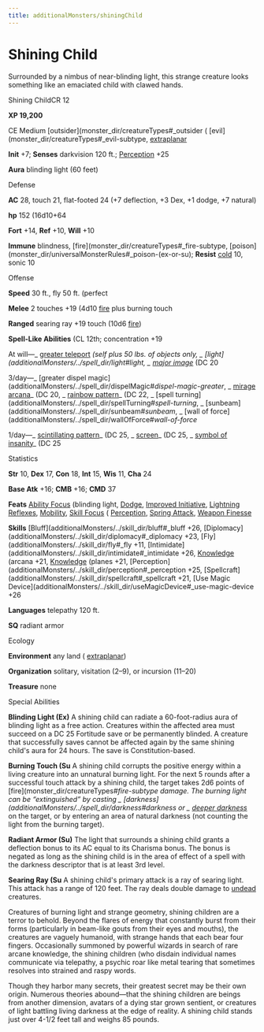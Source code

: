 ```yaml
---
title: additionalMonsters/shiningChild
---
```

# Shining Child 

Surrounded by a nimbus of near-blinding light, this strange creature looks something like an emaciated child with clawed hands.

Shining ChildCR 12

**XP 19,200**

CE Medium [outsider](monster_dir/creatureTypes#_outsider ( [evil](monster_dir/creatureTypes#_evil-subtype, [extraplanar](monster_dir/creatureTypes#_extraplanar-subtype)

**Init** +7; **Senses** darkvision 120 ft.; [Perception](additionalMonsters/../skill_dir/perception#_perception) +25

**Aura** blinding light (60 feet)

Defense

**AC** 28, touch 21, flat-footed 24 (+7 deflection, +3 Dex, +1 dodge, +7 natural)

**hp** 152 (16d10+64

**Fort** +14, **Ref** +10, **Will** +10

**Immune** blindness, [fire](monster_dir/creatureTypes#_fire-subtype, [poison](monster_dir/universalMonsterRules#_poison-(ex-or-su); **Resist** [cold](monster_dir/creatureTypes#_cold-subtype) 10, sonic 10

Offense

**Speed** 30 ft., fly 50 ft. (perfect

**Melee** 2 touches +19 (4d10 [fire](monster_dir/creatureTypes#_fire-subtype) plus burning touch

**Ranged** searing ray +19 touch (10d6 [fire](monster_dir/creatureTypes#_fire-subtype))

**Spell-Like Abilities** (CL 12th; concentration +19

At will—_ [greater teleport](additionalMonsters/../spell_dir/teleport#_teleport-greater) _(self plus 50 lbs. of objects only, _ [light](additionalMonsters/../spell_dir/light#_light_, _ [major image](additionalMonsters/../spell_dir/majorImage#_major-image)_ (DC 20

3/day—_ [greater dispel magic](additionalMonsters/../spell_dir/dispelMagic#_dispel-magic-greater_, _ [mirage arcana](additionalMonsters/../spell_dir/mirageArcana#_mirage-arcana)_ (DC 20, _ [rainbow pattern](additionalMonsters/../spell_dir/rainbowPattern#_rainbow-pattern)_ (DC 22, _ [spell turning](additionalMonsters/../spell_dir/spellTurning#_spell-turning_, _ [sunbeam](additionalMonsters/../spell_dir/sunbeam#_sunbeam_, _ [wall of force](additionalMonsters/../spell_dir/wallOfForce#_wall-of-force_

1/day—_ [scintillating pattern](additionalMonsters/../spell_dir/scintillatingPattern#_scintillating-pattern)_ (DC 25, _ [screen](additionalMonsters/../spell_dir/screen#_screen)_ (DC 25, _ [symbol of insanity](additionalMonsters/../spell_dir/symbolOfInsanity#_symbol-of-insanity)_ (DC 25

Statistics

**Str** 10, **Dex** 17, **Con** 18, **Int** 15, **Wis** 11, **Cha** 24

**Base Atk** +16; **CMB** +16; **CMD** 37

**Feats** [Ability Focus](additionalMonsters/../monster_dir/monsterFeats#_ability-focus) (blinding light, [Dodge](additionalMonsters/../feats#_dodge), [Improved Initiative](additionalMonsters/../feats#_improved-initiative), [Lightning Reflexes](additionalMonsters/../feats#_lightning-reflexes), [Mobility](additionalMonsters/../feats#_mobility), [Skill Focus](additionalMonsters/../feats#_skill-focus) ( [Perception](additionalMonsters/../skill_dir/perception#_perception), [Spring Attack](additionalMonsters/../feats#_spring-attack), [Weapon Finesse](additionalMonsters/../feats#_weapon-finesse)

**Skills** [Bluff](additionalMonsters/../skill_dir/bluff#_bluff +26, [Diplomacy](additionalMonsters/../skill_dir/diplomacy#_diplomacy +23, [Fly](additionalMonsters/../skill_dir/fly#_fly +11, [Intimidate](additionalMonsters/../skill_dir/intimidate#_intimidate +26, [Knowledge](additionalMonsters/../skill_dir/knowledge#_knowledge) (arcana +21, [Knowledge](additionalMonsters/../skill_dir/knowledge#_knowledge) (planes +21, [Perception](additionalMonsters/../skill_dir/perception#_perception +25, [Spellcraft](additionalMonsters/../skill_dir/spellcraft#_spellcraft +21, [Use Magic Device](additionalMonsters/../skill_dir/useMagicDevice#_use-magic-device +26

**Languages** telepathy 120 ft.

**SQ** radiant armor

Ecology

**Environment** any land ( [extraplanar](monster_dir/creatureTypes#_extraplanar-subtype))

**Organization** solitary, visitation (2–9), or incursion (11–20)

**Treasure** none

Special Abilities

**Blinding Light (Ex)** A shining child can radiate a 60-foot-radius aura of blinding light as a free action. Creatures within the affected area must succeed on a DC 25 Fortitude save or be permanently blinded. A creature that successfully saves cannot be affected again by the same shining child's aura for 24 hours. The save is Constitution-based.

**Burning Touch (Su** A shining child corrupts the positive energy within a living creature into an unnatural burning light. For the next 5 rounds after a successful touch attack by a shining child, the target takes 2d6 points of [fire](monster_dir/creatureTypes#_fire-subtype damage. The burning light can be “extinguished” by casting _ [darkness](additionalMonsters/../spell_dir/darkness#_darkness_ or _ [deeper darkness](additionalMonsters/../spell_dir/deeperDarkness#_deeper-darkness)_ on the target, or by entering an area of natural darkness (not counting the light from the burning target).

**Radiant Armor (Su)** The light that surrounds a shining child grants a deflection bonus to its AC equal to its Charisma bonus. The bonus is negated as long as the shining child is in the area of effect of a spell with the darkness descriptor that is at least 3rd level.

**Searing Ray (Su** A shining child's primary attack is a ray of searing light. This attack has a range of 120 feet. The ray deals double damage to [undead](monster_dir/creatureTypes#_undead) creatures.

Creatures of burning light and strange geometry, shining children are a terror to behold. Beyond the flares of energy that constantly burst from their forms (particularly in beam-like gouts from their eyes and mouths), the creatures are vaguely humanoid, with strange hands that each bear four fingers. Occasionally summoned by powerful wizards in search of rare arcane knowledge, the shining children (who disdain individual names communicate via telepathy, a psychic roar like metal tearing that sometimes resolves into strained and raspy words.

Though they harbor many secrets, their greatest secret may be their own origin. Numerous theories abound—that the shining children are beings from another dimension, avatars of a dying star grown sentient, or creatures of light battling living darkness at the edge of reality. A shining child stands just over 4-1/2 feet tall and weighs 85 pounds.

